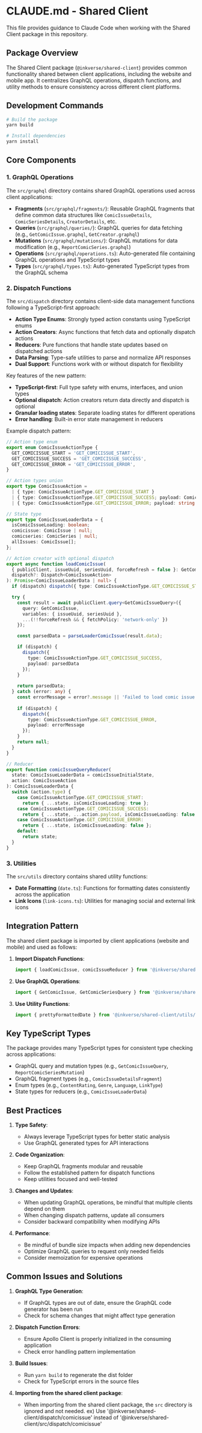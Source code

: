 # CLAUDE.md - Shared Client

This file provides guidance to Claude Code when working with the Shared Client package in this repository.

## Package Overview

The Shared Client package (`@inkverse/shared-client`) provides common functionality shared between client applications, including the website and mobile app. It centralizes GraphQL operations, dispatch functions, and utility methods to ensure consistency across different client platforms.

## Development Commands

```bash
# Build the package
yarn build

# Install dependencies
yarn install
```

## Core Components

### 1. GraphQL Operations

The `src/graphql` directory contains shared GraphQL operations used across client applications:

- **Fragments** (`src/graphql/fragments/`): Reusable GraphQL fragments that define common data structures like `ComicIssueDetails`, `ComicSeriesDetails`, `CreatorDetails`, etc.
- **Queries** (`src/graphql/queries/`): GraphQL queries for data fetching (e.g., `GetComicIssue.graphql`, `GetCreator.graphql`)
- **Mutations** (`src/graphql/mutations/`): GraphQL mutations for data modification (e.g., `ReportComicSeries.graphql`)
- **Operations** (`src/graphql/operations.ts`): Auto-generated file containing GraphQL operations and TypeScript types
- **Types** (`src/graphql/types.ts`): Auto-generated TypeScript types from the GraphQL schema

### 2. Dispatch Functions

The `src/dispatch` directory contains client-side data management functions following a TypeScript-first approach:

- **Action Type Enums**: Strongly typed action constants using TypeScript enums
- **Action Creators**: Async functions that fetch data and optionally dispatch actions
- **Reducers**: Pure functions that handle state updates based on dispatched actions
- **Data Parsing**: Type-safe utilities to parse and normalize API responses
- **Dual Support**: Functions work with or without dispatch for flexibility

Key features of the new pattern:
- **TypeScript-first**: Full type safety with enums, interfaces, and union types
- **Optional dispatch**: Action creators return data directly and dispatch is optional
- **Granular loading states**: Separate loading states for different operations
- **Error handling**: Built-in error state management in reducers

Example dispatch pattern:
```typescript
// Action type enum
export enum ComicIssueActionType {
  GET_COMICISSUE_START = 'GET_COMICISSUE_START',
  GET_COMICISSUE_SUCCESS = 'GET_COMICISSUE_SUCCESS',
  GET_COMICISSUE_ERROR = 'GET_COMICISSUE_ERROR',
}

// Action types union
export type ComicIssueAction =
  | { type: ComicIssueActionType.GET_COMICISSUE_START }
  | { type: ComicIssueActionType.GET_COMICISSUE_SUCCESS; payload: ComicIssueLoaderData }
  | { type: ComicIssueActionType.GET_COMICISSUE_ERROR; payload: string }

// State type
export type ComicIssueLoaderData = {
  isComicIssueLoading: boolean;
  comicissue: ComicIssue | null;
  comicseries: ComicSeries | null;
  allIssues: ComicIssue[];
};

// Action creator with optional dispatch
export async function loadComicIssue(
  { publicClient, issueUuid, seriesUuid, forceRefresh = false }: GetComicIssueProps,
  dispatch?: Dispatch<ComicIssueAction>
): Promise<ComicIssueLoaderData | null> {
  if (dispatch) dispatch({ type: ComicIssueActionType.GET_COMICISSUE_START });

  try {
    const result = await publicClient.query<GetComicIssueQuery>({
      query: GetComicIssue,
      variables: { issueUuid, seriesUuid },
      ...(!!forceRefresh && { fetchPolicy: 'network-only' })
    });

    const parsedData = parseLoaderComicIssue(result.data);

    if (dispatch) {
      dispatch({ 
        type: ComicIssueActionType.GET_COMICISSUE_SUCCESS, 
        payload: parsedData 
      });
    }
    
    return parsedData;
  } catch (error: any) {
    const errorMessage = error?.message || 'Failed to load comic issue';
    
    if (dispatch) {
      dispatch({ 
        type: ComicIssueActionType.GET_COMICISSUE_ERROR, 
        payload: errorMessage 
      });
    }
    return null;
  }
}

// Reducer
export function comicIssueQueryReducer(
  state: ComicIssueLoaderData = comicIssueInitialState,
  action: ComicIssueAction
): ComicIssueLoaderData {
  switch (action.type) {
    case ComicIssueActionType.GET_COMICISSUE_START:
      return { ...state, isComicIssueLoading: true };
    case ComicIssueActionType.GET_COMICISSUE_SUCCESS:
      return { ...state, ...action.payload, isComicIssueLoading: false };
    case ComicIssueActionType.GET_COMICISSUE_ERROR:
      return { ...state, isComicIssueLoading: false };
    default:
      return state;
  }
}
```

### 3. Utilities

The `src/utils` directory contains shared utility functions:

- **Date Formatting** (`date.ts`): Functions for formatting dates consistently across the application
- **Link Icons** (`link-icons.ts`): Utilities for managing social and external link icons

## Integration Pattern

The shared client package is imported by client applications (website and mobile) and used as follows:

1. **Import Dispatch Functions**:
   ```typescript
   import { loadComicIssue, comicIssueReducer } from '@inkverse/shared-client/dispatch/comicissue';
   ```

2. **Use GraphQL Operations**:
   ```typescript
   import { GetComicIssue, GetComicSeriesQuery } from '@inkverse/shared-client/graphql/operations';
   ```

3. **Use Utility Functions**:
   ```typescript
   import { prettyFormattedDate } from '@inkverse/shared-client/utils/date';
   ```

## Key TypeScript Types

The package provides many TypeScript types for consistent type checking across applications:

- GraphQL query and mutation types (e.g., `GetComicIssueQuery`, `ReportComicSeriesMutation`)
- GraphQL fragment types (e.g., `ComicIssueDetailsFragment`)
- Enum types (e.g., `ContentRating`, `Genre`, `Language`, `LinkType`)
- State types for reducers (e.g., `ComicIssueLoaderData`)

## Best Practices

1. **Type Safety**:
   - Always leverage TypeScript types for better static analysis
   - Use GraphQL generated types for API interactions

2. **Code Organization**:
   - Keep GraphQL fragments modular and reusable
   - Follow the established pattern for dispatch functions
   - Keep utilities focused and well-tested

3. **Changes and Updates**:
   - When updating GraphQL operations, be mindful that multiple clients depend on them
   - When changing dispatch patterns, update all consumers
   - Consider backward compatibility when modifying APIs

4. **Performance**:
   - Be mindful of bundle size impacts when adding new dependencies
   - Optimize GraphQL queries to request only needed fields
   - Consider memoization for expensive operations

## Common Issues and Solutions

1. **GraphQL Type Generation**:
   - If GraphQL types are out of date, ensure the GraphQL code generator has been run
   - Check for schema changes that might affect type generation

2. **Dispatch Function Errors**:
   - Ensure Apollo Client is properly initialized in the consuming application
   - Check error handling pattern implementation

3. **Build Issues**:
   - Run `yarn build` to regenerate the dist folder
   - Check for TypeScript errors in the source files

4. **Importing from the shared client package**:
   - When importing from the shared client package, the `src` directory is ignored and not needed. ex) Use '@inkverse/shared-client/dispatch/comicissue' instead of '@inkverse/shared-client/src/dispatch/comicissue'